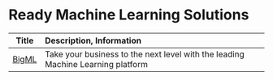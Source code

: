# Ready Machine Learning Solutions

| Title | Description, Information |
| :---:         |          :--- |
|[BigML](https://bigml.com)|Take your business to the next level with the leading Machine Learning platform|
